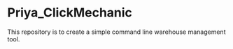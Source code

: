 # Priya_ClickMechanic
This repository is to create a simple command line warehouse management tool.

